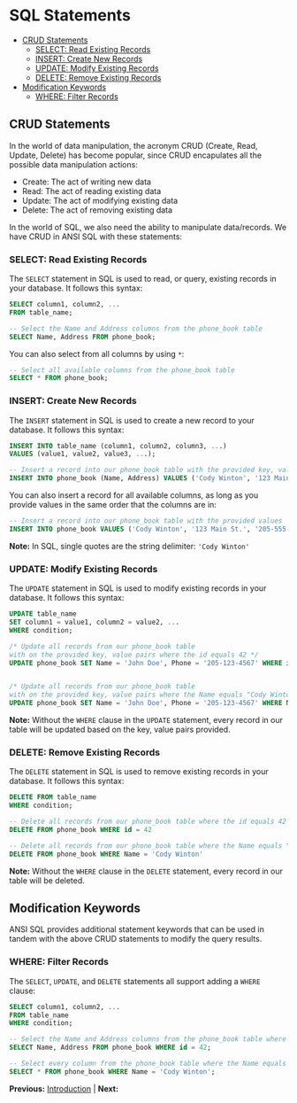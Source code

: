 # SQL Statements

* [CRUD Statements](#crud-statements)
  * [SELECT: Read Existing Records](#select-read-existing-records)
  * [INSERT: Create New Records](#insert-create-new-records)
  * [UPDATE: Modify Existing Records](#update-modify-existing-records)
  * [DELETE: Remove Existing Records](#delete-remove-existing-records)
* [Modification Keywords](#modification-keywords)
  * [WHERE: Filter Records](#where-filter-records)

## CRUD Statements

In the world of data manipulation, the acronym CRUD (Create, Read, Update, Delete) has become popular, since CRUD encapulates all the possible data manipulation actions:

* Create: The act of writing new data
* Read: The act of reading existing data
* Update: The act of modifying existing data
* Delete: The act of removing existing data

In the world of SQL, we also need the ability to manipulate data/records. We have CRUD in ANSI SQL with these statements:

### SELECT: Read Existing Records

The `SELECT` statement in SQL is used to read, or query, existing records in your database. It follows this syntax:

```sql
SELECT column1, column2, ...
FROM table_name;

-- Select the Name and Address columns from the phone_book table
SELECT Name, Address FROM phone_book;
```

You can also select from all columns by using `*`:

```sql
-- Select all available columns from the phone_book table
SELECT * FROM phone_book;
```

### INSERT: Create New Records

The `INSERT` statement in SQL is used to create a new record to your database. It follows this syntax:

```sql
INSERT INTO table_name (column1, column2, column3, ...)
VALUES (value1, value2, value3, ...);

-- Insert a record into our phone_book table with the provided key, value pairs
INSERT INTO phone_book (Name, Address) VALUES ('Cody Winton', '123 Main St.');
```

You can also insert a record for all available columns, as long as you provide values in the same order that the columns are in:

```sql
-- Insert a record into our phone_book table with the provided values
INSERT INTO phone_book VALUES ('Cody Winton', '123 Main St.', '205-555-1234');
```

**Note:** In SQL, single quotes are the string delimiter: `'Cody Winton'`

### UPDATE: Modify Existing Records

The `UPDATE` statement in SQL is used to modify existing records in your database. It follows this syntax:

```sql
UPDATE table_name
SET column1 = value1, column2 = value2, ...
WHERE condition;

/* Update all records from our phone_book table
with on the provided key, value pairs where the id equals 42 */
UPDATE phone_book SET Name = 'John Doe', Phone = '205-123-4567' WHERE id = 42


/* Update all records from our phone_book table
with on the provided key, value pairs where the Name equals "Cody Winton" */
UPDATE phone_book SET Name = 'John Doe', Phone = '205-123-4567' WHERE Name = 'Cody Winton'
```

**Note:** Without the `WHERE` clause in the `UPDATE` statement, every record in our table will be updated based on the key, value pairs provided.

### DELETE: Remove Existing Records

The `DELETE` statement in SQL is used to remove existing records in your database. It follows this syntax:

```sql
DELETE FROM table_name
WHERE condition;

-- Delete all records from our phone_book table where the id equals 42
DELETE FROM phone_book WHERE id = 42

-- Delete all records from our phone_book table where the Name equals "Cody Winton"
DELETE FROM phone_book WHERE Name = 'Cody Winton'
```

**Note:** Without the `WHERE` clause in the `DELETE` statement, every record in our table will be deleted.

## Modification Keywords

ANSI SQL provides additional statement keywords that can be used in tandem with the above CRUD statements to modify the query results.

### WHERE: Filter Records

The `SELECT`, `UPDATE`, and `DELETE` statements all support adding a `WHERE` clause:

```sql
SELECT column1, column2, ...
FROM table_name
WHERE condition;

-- Select the Name and Address columns from the phone_book table where the id equals 42
SELECT Name, Address FROM phone_book WHERE id = 42;

-- Select every column from the phone_book table where the Name equals "Cody Winton"
SELECT * FROM phone_book WHERE Name = 'Cody Winton';
```

**Previous:** [Introduction](introduction.markdown) |
**Next:** []()
